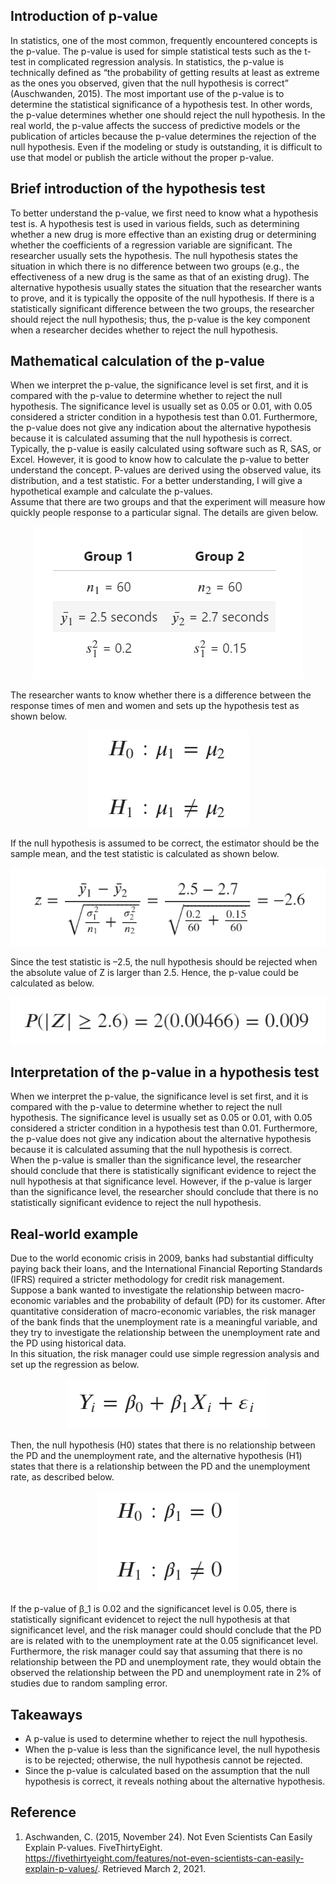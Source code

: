 ## Introduction of p-value 
In statistics, one of the most common, frequently encountered concepts is the p-value. The p-value  is used for simple statistical tests  such as the t-test  in complicated regression analysis. In statistics, the p-value is technically defined as “the probability of getting results at least as extreme as the ones you observed, given that the null hypothesis is correct”  (Auschwanden, 2015).  The most important use of the p-value is to determine the statistical significance of a hypothesis test. In other words, the p-value determines whether one should reject the null hypothesis. In the real world, the p-value affects the success of predictive models or the publication of articles because the p-value determines the rejection of the null hypothesis. Even if the modeling or study is outstanding, it is difficult to use that model or publish the article without the proper p-value.

## Brief introduction of the hypothesis test
To better understand the p-value, we first need to know what a hypothesis test is. A hypothesis test is used in various fields, such as determining whether a  new drug is more effective than an existing drug or determining whether the coefficients of a regression variable are significant. The researcher usually sets the hypothesis. The null hypothesis states the situation in which there is no difference between two groups (e.g., the effectiveness of a new drug is the same as that of an existing drug). The alternative hypothesis usually states the situation that the researcher wants to prove, and it is typically the opposite of the null hypothesis. If there is a statistically significant difference between the two groups, the researcher should  reject the null hypothesis; thus, the p-value is the key component when a researcher decides whether to reject the null hypothesis.

## Mathematical calculation of the p-value
When we interpret the p-value, the significance level is set first, and it is compared with the p-value to determine whether to reject the null hypothesis. The significance level is usually set as 0.05 or 0.01, with 0.05 considered a stricter condition in a hypothesis test than 0.01. Furthermore, the p-value does not give any indication about the alternative hypothesis because it is calculated assuming that the null hypothesis is correct. 
Typically, the p-value is easily calculated using software such as R, SAS,  or Excel. However, it is good to know how to calculate the p-value to better understand the concept. P-values are derived using the observed value, its distribution, and a test statistic. For a better understanding, I will give a hypothetical example and calculate the p-values.<br>
Assume that there are two groups and that the experiment will measure how quickly people response to a particular signal. The details are given below.

<p align="center">
  <img src="img/table_1.PNG" />
</p>

The researcher wants to know whether there is a difference between the response times of men and women and sets up the hypothesis test as shown below.


<p align="center">
  <img src="img/hypo_1.PNG" />
</p>

If the null hypothesis is assumed to be correct, the estimator should be the sample mean, and the test statistic is calculated as shown below.


<p align="center">
  <img src="img/z_1.PNG" />
</p>

Since the test statistic is –2.5, the null hypothesis should be rejected when the absolute value of Z is larger than 2.5. Hence, the p-value could be calculated as below.


<p align="center">
  <img src="img/z_2.PNG" />
</p>

## Interpretation of the p-value in a hypothesis test
When we interpret the p-value, the significance level is set first, and it is compared with the p-value to determine whether to reject the null hypothesis. The significance level is usually set as 0.05 or 0.01, with 0.05 considered a stricter condition in a hypothesis test than 0.01. Furthermore, the p-value does not give any indication about the alternative hypothesis because it is calculated assuming that the null hypothesis is correct.<br>
When the p-value is smaller than the significance level, the researcher should conclude that there is statistically significant evidence to reject the null hypothesis at that significance level. However, if the p-value is larger than the significance level, the researcher should conclude that there is no statistically significant evidence to reject the null hypothesis. 
## Real-world example
Due to the world economic crisis in 2009, banks had substantial difficulty  paying back their loans, and the International Financial Reporting Standards (IFRS) required a stricter methodology for credit risk management. <br>
Suppose a bank wanted to investigate the relationship between macro-economic variables and the probability of default (PD) for its customer. After quantitative  consideration of macro-economic variables, the risk manager of the bank finds that the unemployment rate is a meaningful variable, and they try to investigate the relationship between the unemployment rate and the PD using historical data. <br>
In this situation, the risk manager could use simple regression analysis and set up the regression as below.<br>


<p align="center">
  <img src="img/regression.PNG" />
</p>

Then, the null hypothesis (H0) states that there is no relationship between the PD and the unemployment rate, and the alternative hypothesis (H1) states that there is a relationship between the PD and the unemployment rate, as described below.


 <p align="center">
  <img src="img/hypo_reg.PNG" />
</p>

If the p-value of β_1 is 0.02 and the significancet level is 0.05, there is statistically significant evidencet to reject the null hypothesis at that significancet level, and the risk manager could should conclude that the PD are is related with to the unemployment rate at the 0.05 significancet level. Furthermore, the risk manager could say that assuming that there is no relationship between the PD and unemployment rate, they would obtain the observed the relationship between the PD and unemployment rate in 2% of studies due to random sampling error.

## Takeaways
- A p-value is used to determine whether to reject the null hypothesis.
- When the p-value is less than the significance level, the null hypothesis is to be rejected; otherwise, the null hypothesis cannot be rejected.
- Since the p-value is calculated based on the assumption that the null hypothesis is correct, it reveals nothing about the alternative hypothesis.

## Reference
1. Aschwanden, C. (2015, November 24). Not Even Scientists Can Easily Explain P-values. FiveThirtyEight. https://fivethirtyeight.com/features/not-even-scientists-can-easily-explain-p-values/. Retrieved March 2, 2021. 
